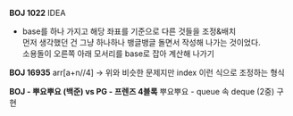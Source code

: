 **BOJ 1022**
IDEA
- base를 하나 가지고 해당 좌표를 기준으로 다른 것들을 조정&배치   
먼저 생각했던 건 그냥 하나하나 뱅글뱅글 돌면서 작성해 나가는 것이었다.   
소용돌이 오른쪽 아래 모서리를 base로 잡아 계산해 나가기

**BOJ 16935**
arr[a+n//4] -> 위와 비슷한 문제지만 index 이런 식으로 조정하는 형식

**BOJ - 뿌요뿌요 (백준) vs PG - 프렌즈 4블록**
뿌요뿌요 - queue 속 deque (2중) 구현


